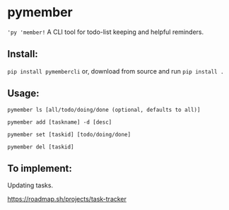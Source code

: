 # pymember
`'py 'member!`
A CLI tool for todo-list keeping and helpful reminders.

## Install:
`pip install pymembercli`
or, download from source and run `pip install .`

## Usage:
`pymember ls [all/todo/doing/done (optional, defaults to all)]`

`pymember add [taskname] -d [desc]`

`pymember set [taskid] [todo/doing/done]`

`pymember del [taskid]`

## To implement:
Updating tasks.

https://roadmap.sh/projects/task-tracker